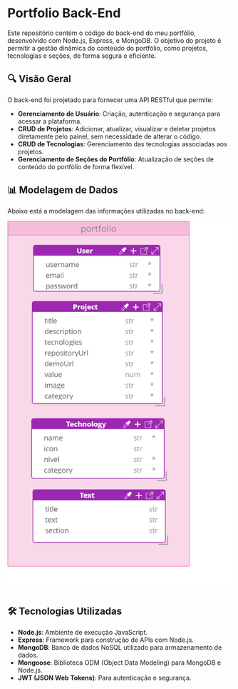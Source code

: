 # Portfolio Back-End

Este repositório contém o código do back-end do meu portfólio, desenvolvido com Node.js, Express, e MongoDB. O objetivo do projeto é permitir a gestão dinâmica do conteúdo do portfólio, como projetos, tecnologias e seções, de forma segura e eficiente.

## 🔍 Visão Geral

O back-end foi projetado para fornecer uma API RESTful que permite:
- **Gerenciamento de Usuário**: Criação, autenticação e segurança para acessar a plataforma.
- **CRUD de Projetos**: Adicionar, atualizar, visualizar e deletar projetos diretamente pelo painel, sem necessidade de alterar o código.
- **CRUD de Tecnologias**: Gerenciamento das tecnologias associadas aos projetos.
- **Gerenciamento de Seções do Portfólio**: Atualização de seções de conteúdo do portfólio de forma flexível.

## 📊 Modelagem de Dados

Abaixo está a modelagem das informações utilizadas no back-end:

![Modelagem de Dados](diagrama.png)

## 🛠️ Tecnologias Utilizadas

- **Node.js**: Ambiente de execução JavaScript.
- **Express**: Framework para construção de APIs com Node.js.
- **MongoDB**: Banco de dados NoSQL utilizado para armazenamento de dados.
- **Mongoose**: Biblioteca ODM (Object Data Modeling) para MongoDB e Node.js.
- **JWT (JSON Web Tokens)**: Para autenticação e segurança.

